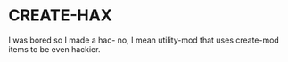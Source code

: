 # CREATE-HAX

I was bored so I made a hac- no, I mean utility-mod that uses create-mod items to be even hackier.

